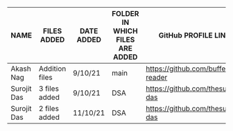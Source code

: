 | NAME                 | FILES ADDED                      | DATE ADDED      | FOLDER IN WHICH FILES ARE ADDED  | GitHub PROFILE LINK     |
|---                   |---                               |---              |---                               |---                      |
|Akash Nag|Addition files|9/10/21|main|https://github.com/buffer-reader|
|Surojit Das| 3 files added|9/10/21|DSA|https://github.com/thesurojit-das|
|Surojit Das| 2 files added|11/10/21|DSA|https://github.com/thesurojit-das|
